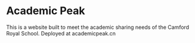 # Academic Peak
This is a website built to meet the academic sharing needs of the Camford Royal School. Deployed at academicpeak.cn
